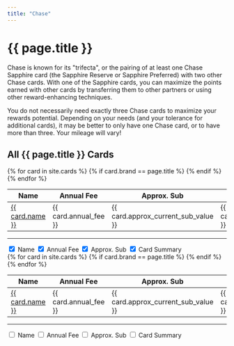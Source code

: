 ```yaml
---
title: "Chase"
---
```


<h1>{{ page.title }}</h1>

Chase is known for its "trifecta", or the pairing of at least one Chase Sapphire card (the Sapphire Reserve or Sapphire Preferred) with two other Chase cards. With one of the Sapphire cards, you can maximize the points earned with other cards by transferring them to other partners or using other reward-enhancing techniques.

You do not necessarily need exactly three Chase cards to maximize your rewards potential. Depending on your needs (and your tolerance for additional cards), it may be better to only have one Chase card, or to have more than three. Your mileage will vary!

## All {{ page.title }} Cards

<!-- Load the necessary styles and scripts for DataTables -->
<link rel="stylesheet" type="text/css" href="https://cdn.datatables.net/1.13.2/css/jquery.dataTables.css">
<script type="text/javascript" charset="utf8" src="https://code.jquery.com/jquery-3.6.3.min.js"></script>
<script type="text/javascript" charset="utf8" src="https://cdn.datatables.net/1.13.2/js/jquery.dataTables.js"></script>

<!-- DataTables Initialization -->
<script>
$(document).ready( function () {
    $('#{{ page.title }}_cards_table').DataTable({
      ordering: true
    });
} );
</script>

<table id="{{ page.title }}_cards_table">
  <thead>
    <tr>
      <th>Name</th>
      <th>Annual Fee</th>
      <th>Approx. Sub</th>
      <th>Card Summary</th>
    </tr>
  </thead>
  <tbody>
    {% for card in site.cards %}
      {% if card.brand == page.title %}
        <tr>
          <td><a href="{{ card.url }}">{{ card.name }}</a></td>
          <td>{{ card.annual_fee }}</td>
          <td>{{ card.approx_current_sub_value }}</td>
          <td>{{ card.card_summary }}</td>
        </tr>
      {% endif %}
    {% endfor %}
  </tbody>
</table>

---

<!-- Parameters Selection -->
<div>
    <label><input type="checkbox" class="column-toggler" data-column="0" checked> Name</label>
    <label><input type="checkbox" class="column-toggler" data-column="1" checked> Annual Fee</label>
    <label><input type="checkbox" class="column-toggler" data-column="2" checked> Approx. Sub</label>
    <label><input type="checkbox" class="column-toggler" data-column="3" checked> Card Summary</label>
    <!-- Add more checkboxes for other parameters -->
</div>

<table id="{{ page.title }}_cards_table_2">
    <thead>
        <tr>
            <th>Name</th>
            <th>Annual Fee</th>
            <th>Approx. Sub</th>
            <th>Card Summary</th>
        </tr>
    </thead>
    <tbody>
        {% for card in site.cards %}
        {% if card.brand == page.title %}
        <tr>
            <td><a href="{{ card.url }}">{{ card.name }}</a></td>
            <td>{{ card.annual_fee }}</td>
            <td>{{ card.approx_current_sub_value }}</td>
            <td>{{ card.card_summary }}</td>
        </tr>
        {% endif %}
        {% endfor %}
    </tbody>
</table>

<script>
$(document).ready(function() {
    let dataTable = $('#{{ page.title }}_cards_table_2').DataTable();

    $('.column-toggler').change(function() {
        let columnIdx = $(this).data('column');
        let column = dataTable.column(columnIdx);
        column.visible(!column.visible());
    });
});
</script>

---

<!-- Parameters Selection -->
<div>
    <label><input type="checkbox" class="column-toggler" data-column="name"> Name</label>
    <label><input type="checkbox" class="column-toggler" data-column="annual_fee"> Annual Fee</label>
    <label><input type="checkbox" class="column-toggler" data-column="approx_current_sub_value"> Approx. Sub</label>
    <label><input type="checkbox" class="column-toggler" data-column="card_summary"> Card Summary</label>
    <!-- Add more checkboxes for other parameters -->
</div>

<table id="{{ page.title }}_cards_table_3">
    <thead>
        <tr>
            <!-- Columns will be added dynamically here based on user selection -->
        </tr>
    </thead>
    <tbody>
        <!-- Rows data will be added dynamically here based on user selection -->
    </tbody>
</table>

<script>
$(document).ready(function() {
    let dataTable;

    // Handle column toggling
    $('.column-toggler').change(function() {
        let columnData = [];
        $('.column-toggler:checked').each(function() {
            let columnName = $(this).data('column');
            columnData.push(columnName);
        });
        rebuildTable(columnData);
    });

    function rebuildTable(columns) {
        // Destroy the existing datatable if any
        if (dataTable) {
            dataTable.destroy();
            $('#{{ page.title }}_cards_table_3').empty();
        }

        let headerRow = '<tr>';
        columns.forEach(col => {
            headerRow += `<th>${capitalizeFirstLetter(col)}</th>`;
        });
        headerRow += '</tr>';

        $('#{{ page.title }}_cards_table_3 thead').html(headerRow);

        let bodyContent = '';
        {% for card in site.cards %}
        if ("{{ card.brand }}" == "{{ page.title }}") {
            bodyContent += '<tr>';
            columns.forEach(col => {
                bodyContent += `<td>${{ card[col] }}</td>`;
            });
            bodyContent += '</tr>';
        }
        {% endfor %}

        $('#{{ page.title }}_cards_table_3 tbody').html(bodyContent);

        // Initialize datatable on the newly created table structure
        dataTable = $('#{{ page.title }}_cards_table_3').DataTable();
    }

    function capitalizeFirstLetter(string) {
        return string.charAt(0).toUpperCase() + string.slice(1);
    }
});
</script>
